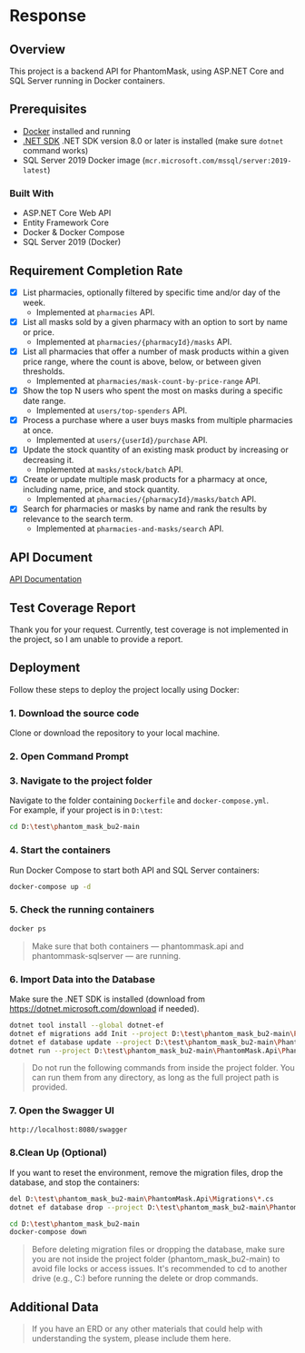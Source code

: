 # Response

## Overview

This project is a backend API for PhantomMask, using ASP.NET Core and SQL Server running in Docker containers.

## Prerequisites

- [Docker](https://docs.docker.com/get-docker/) installed and running
- [.NET SDK](https://dotnet.microsoft.com/download) .NET SDK version 8.0 or later is installed (make sure `dotnet` command works)
- SQL Server 2019 Docker image (`mcr.microsoft.com/mssql/server:2019-latest`)

### Built With
- ASP.NET Core Web API
- Entity Framework Core
- Docker & Docker Compose
- SQL Server 2019 (Docker)

## Requirement Completion Rate
* [x] List pharmacies, optionally filtered by specific time and/or day of the week.
  * Implemented at `pharmacies` API.
* [x] List all masks sold by a given pharmacy with an option to sort by name or price.
  * Implemented at `pharmacies/{pharmacyId}/masks` API.
* [x] List all pharmacies that offer a number of mask products within a given price range, where the count is above, below, or between given thresholds.
  * Implemented at `pharmacies/mask-count-by-price-range` API.
* [x] Show the top N users who spent the most on masks during a specific date range.
  * Implemented at `users/top-spenders` API.
* [x] Process a purchase where a user buys masks from multiple pharmacies at once.
  *  Implemented at `users/{userId}/purchase` API.
* [x] Update the stock quantity of an existing mask product by increasing or decreasing it.
  * Implemented at `masks/stock/batch` API.
* [x] Create or update multiple mask products for a pharmacy at once, including name, price, and stock quantity.
  * Implemented at `pharmacies/{pharmacyId}/masks/batch` API.
* [x] Search for pharmacies or masks by name and rank the results by relevance to the search term.
  * Implemented at `pharmacies-and-masks/search` API.

## API Document
[API Documentation](docs/ApiDocs.pdf)

## Test Coverage Report
Thank you for your request. Currently, test coverage is not implemented in the project, so I am unable to provide a report. 

## Deployment
Follow these steps to deploy the project locally using Docker:
### 1. Download the source code
Clone or download the repository to your local machine.

### 2. Open Command Prompt

### 3. Navigate to the project folder
Navigate to the folder containing `Dockerfile` and `docker-compose.yml`.  
For example, if your project is in `D:\test`:
```bash
cd D:\test\phantom_mask_bu2-main
```

### 4. Start the containers
Run Docker Compose to start both API and SQL Server containers:
```bash
docker-compose up -d
```

### 5. Check the running containers
```bash
docker ps
```
> Make sure that both containers — phantommask.api and phantommask-sqlserver — are running.

### 6. Import Data into the Database
Make sure the .NET SDK is installed (download from https://dotnet.microsoft.com/download if needed).
```bash
dotnet tool install --global dotnet-ef
dotnet ef migrations add Init --project D:\test\phantom_mask_bu2-main\PhantomMask.Api\PhantomMask.Api.csproj
dotnet ef database update --project D:\test\phantom_mask_bu2-main\PhantomMask.Api\PhantomMask.Api.csproj
dotnet run --project D:\test\phantom_mask_bu2-main\PhantomMask.Api\PhantomMask.Api.csproj import_data
```
> Do not run the following commands from inside the project folder.
You can run them from any directory, as long as the full project path is provided.

### 7. Open the Swagger UI
```bash
http://localhost:8080/swagger
```

### 8.Clean Up (Optional)
If you want to reset the environment, remove the migration files, drop the database, and stop the containers:
```bash
del D:\test\phantom_mask_bu2-main\PhantomMask.Api\Migrations\*.cs
dotnet ef database drop --project D:\test\phantom_mask_bu2-main\PhantomMask.Api\PhantomMask.Api.csproj --force

cd D:\test\phantom_mask_bu2-main
docker-compose down
```
> Before deleting migration files or dropping the database, make sure you are not inside the project folder (phantom_mask_bu2-main) to avoid file locks or access issues.
It's recommended to cd to another drive (e.g., C:\) before running the delete or drop commands.

## Additional Data
> If you have an ERD or any other materials that could help with understanding the system, please include them here.

